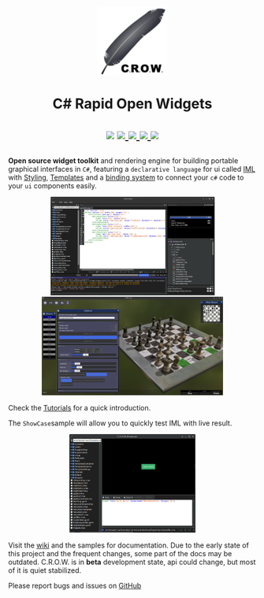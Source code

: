 <h1 align="center">
  <br>
  <a href="http://www.amitmerchant.com/electron-markdownify">
    <img src="https://github.com/jpbruyere/Crow/blob/master/Images/crow.png" alt="C.R.O.W." width="140">
  </a>
  <br>
    <br>
  C# Rapid Open Widgets
  <br>
<p align="center">
  <a href="https://www.nuget.org/packages/Crow"><img src="https://buildstats.info/nuget/Crow"></a>
  <a href="https://travis-ci.org/jpbruyere/Crow">
      <img src="https://img.shields.io/travis/jpbruyere/Crow.svg?&logo=travis&logoColor=white">
  </a>
  <a href="https://ci.appveyor.com/project/jpbruyere/Crow">
	<img src="https://img.shields.io/appveyor/ci/jpbruyere/Crow?logo=appveyor&logoColor=lightgrey">
  </a>
  <a href="https://www.paypal.me/GrandTetraSoftware">
    <img src="https://img.shields.io/badge/Donate-PayPal-green.svg">
  </a>
  <a href="https://gitter.im/CSharpRapidOpenWidgets?utm_source=badge&utm_medium=badge&utm_campaign=pr-badge&utm_content=badge">
    <img src="https://badges.gitter.im/CSharpRapidOpenWidgets.svg">
  </a>
</p>
</h1>

**Open source widget toolkit** and rendering engine for building portable graphical interfaces in `C#`, featuring a `declarative language` for ui called [IML](https://github.com/jpbruyere/Crow/wiki/using-iml) with [Styling](https://github.com/jpbruyere/Crow/wiki/Styling), [Templates](https://github.com/jpbruyere/Crow/wiki/Templates) and a [binding system](https://github.com/jpbruyere/Crow/wiki/first-binding) to connect your `c#` code to your `ui` components easily.

<p align="center">
  <a href="https://github.com/jpbruyere/Crow/blob/master/Images/crowEdit.png">
	<kbd><img src="https://github.com/jpbruyere/Crow/blob/master/Images/crowEdit.png" height="200"></kbd>
  </a>
  <a href="https://github.com/jpbruyere/Crow/blob/master/Images/chess.png">
	<kbd><img src="https://github.com/jpbruyere/Crow/blob/master/Images/chess.png" height="200"></kbd>
  </a>
</p>

Check the [Tutorials](https://github.com/jpbruyere/Crow/wiki/Tutorials) for a quick introduction.

The `ShowCase`sample will allow you to quickly test IML with live result.

<p align="center">
  <a href="https://github.com/jpbruyere/Crow/blob/master/Images/showCase.png">
	<kbd><img src="https://github.com/jpbruyere/Crow/blob/master/Images/showCase.png" height="200"></kbd>
  </a>
</p>

Visit the [wiki](https://github.com/jpbruyere/Crow/wiki) and the samples for documentation. Due to the early state of this project and the frequent changes, some part of the docs may be outdated. C.R.O.W. is in **beta** development state, api could change, but most of it is quiet stabilized.

Please report bugs and issues on [GitHub](https://github.com/jpbruyere/Crow/issues)

